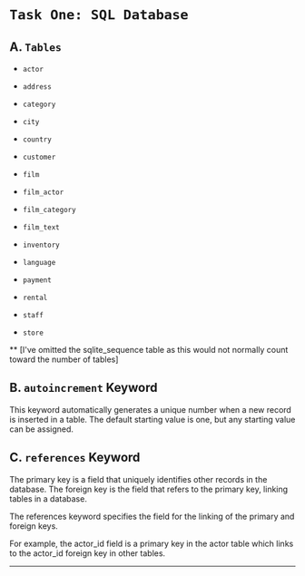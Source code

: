 # `Task One: SQL Database`
## A. `Tables`
* `actor`

* `address`

* `category`

* `city`

* `country`

* `customer`

* `film`

* `film_actor`

* `film_category`

* `film_text`

* `inventory`

* `language`

* `payment`

* `rental`

* `staff`

* `store`
  


**
[I've omitted the sqlite_sequence table as this would not normally count toward the number of tables]



## B. `autoincrement` Keyword
This keyword automatically generates a unique number when a new record is inserted in a table. The default starting value is one, but any starting value can be assigned.



## C. `references` Keyword
The primary key is a field that uniquely identifies other records in the database.  The foreign key is the field that refers to the primary key, linking tables in a database.


The references keyword specifies the field for the linking of the primary and foreign keys.

For example, the actor_id field is a primary key in the actor table which links to the actor_id foreign key in other tables.

---